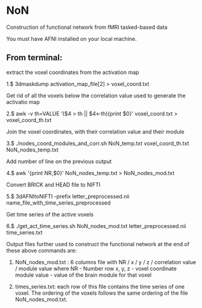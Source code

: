# NoN
Construction of functional network from fMRI tasked-based data

You must have AFNI installed on your local machine.

## From terminal:

extract the voxel coordinates from the activation map

1.$ 3dmaskdump activation_map_file[2] > voxel_coord.txt

Get rid of all the voxels below the correlation value used to generate the activatio map

2.$ awk -v th=VALUE '($4 > th || $4<-th){print $0}' voxel_coord.txt > voxel_coord_th.txt

Join the voxel coordinates, with their correlation value and their module

3.$ ./nodes_coord_modules_and_corr.sh NoN_temp.txt voxel_coord_th.txt NoN_nodes_temp.txt

Add number of line on the previous output

4.$ awk '{print NR,$0}' NoN_nodes_temp.txt > NoN_nodes_mod.txt

Convert BRICK and HEAD file to NIFTI

5.$ 3dAFNItoNIFTI -prefix letter_preprocessed.nii name_file_with_time_series_preprocessed

Get time series of the active voxels

6.$ ./get_act_time_series.sh NoN_nodes_mod.txt letter_preprocessed.nii time_series.txt

Output files further used to construct the functional network at the end of these above commands are:
1. NoN_nodes_mod.txt : 
6 columns file with NR / x / y / z / correlation value / module value
where NR - Number row
x, y, z - voxel coordinate
module value - value of the brain module for that voxel

2. times_series.txt: each row of this file contains the time series of one voxel. The ordering of the voxels follows the same ordering of the file NoN_nodes_mod.txt. 
